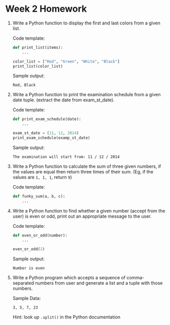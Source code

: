 # Week 2 Homework

1. Write a Python function to display the first and last colors from a given list.

   Code template:

   ```py
   def print_list(items):
       ...

   color_list = ["Red", "Green", "White", "Black"]
   print_list(color_list)
   ```

   Sample output:

   ```
   Red, Black
   ```

2. Write a Python function to print the examination schedule from a given date tuple. (extract the date from exam_st_date).

   Code template:

   ```py
   def print_exam_schedule(date):
       ...

   exam_st_date = (11, 12, 2014)
   print_exam_schedule(examp_st_date)
   ```

   Sample output:

   ```
   The examination will start from: 11 / 12 / 2014
   ```

3. Write a Python function to calculate the sum of three given numbers, if the values are equal then return three times of their sum. (Eg, if the values are `1, 1, 1`, return `9`)

   Code template:

   ```py
   def funky_sum(a, b, c):
       ...
   ```

4. Write a Python function to find whether a given number (accept from the user) is even or odd, print out an appropriate message to the user.

   Code template:

   ```py
   def even_or_odd(number):
       ...

   even_or_odd(2)
   ```

   Sample output:

   ```
   Number is even
   ```

5. Write a Python program which accepts a sequence of comma-separated numbers from user and generate a list and a tuple with those numbers.

   Sample Data:

   ```
   3, 5, 7, 23
   ```

   Hint: look up `.split()` in the Python documentation
